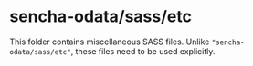 # sencha-odata/sass/etc

This folder contains miscellaneous SASS files. Unlike `"sencha-odata/sass/etc"`, these files
need to be used explicitly.
